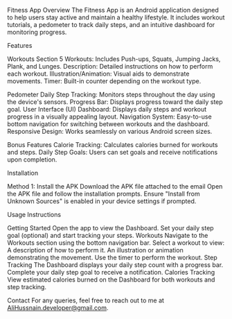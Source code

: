 Fitness App
Overview
The Fitness App is an Android application designed to help users stay active and maintain a healthy lifestyle. It includes workout tutorials, a pedometer to track daily steps, and an intuitive dashboard for monitoring progress.

Features

Workouts Section
5 Workouts: Includes Push-ups, Squats, Jumping Jacks, Plank, and Lunges.
Description: Detailed instructions on how to perform each workout.
Illustration/Animation: Visual aids to demonstrate movements.
Timer: Built-in counter depending on the workout type.

Pedometer
Daily Step Tracking: Monitors steps throughout the day using the device's sensors.
Progress Bar: Displays progress toward the daily step goal.
User Interface (UI)
Dashboard: Displays daily steps and workout progress in a visually appealing layout.
Navigation System: Easy-to-use bottom navigation for switching between workouts and the dashboard.
Responsive Design: Works seamlessly on various Android screen sizes.

Bonus Features
Calorie Tracking: Calculates calories burned for workouts and steps.
Daily Step Goals: Users can set goals and receive notifications upon completion.


Installation

Method 1: Install the APK
Download the APK file attached to the email
Open the APK file and follow the installation prompts.
Ensure "Install from Unknown Sources" is enabled in your device settings if prompted.

Usage Instructions

Getting Started
Open the app to view the Dashboard.
Set your daily step goal (optional) and start tracking your steps.
Workouts
Navigate to the Workouts section using the bottom navigation bar.
Select a workout to view:
A description of how to perform it.
An illustration or animation demonstrating the movement.
Use the timer to perform the workout.
Step Tracking
The Dashboard displays your daily step count with a progress bar.
Complete your daily step goal to receive a notification.
Calories Tracking
View estimated calories burned on the Dashboard for both workouts and step tracking.


Contact
For any queries, feel free to reach out to me at AliHussnain.developer@gmail.com.
